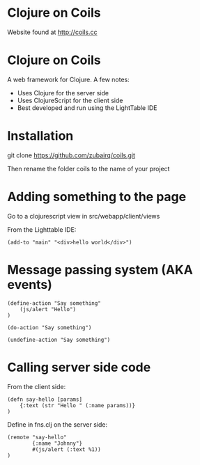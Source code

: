 Clojure on Coils
================
Website found at http://coils.cc



Clojure on Coils
================

A web framework for Clojure. A few notes:

- Uses Clojure for the server side
- Uses ClojureScript for the client side
- Best developed and run using the LightTable IDE



Installation
============

git clone https://github.com/zubairq/coils.git

Then rename the folder coils to the name of your project




Adding something to the page
============================

Go to a clojurescript view in src/webapp/client/views

From the Lighttable IDE:

    (add-to "main" "<div>hello world</div>")




Message passing system (AKA events)
===================================

    (define-action "Say something"
        (js/alert "Hello")
    )

    (do-action "Say something")

    (undefine-action "Say something")



Calling server side code
========================

From the client side:

    (defn say-hello [params]
        {:text (str "Hello " (:name params))}
    )


Define in fns.clj on the server side:

    (remote "say-hello"
            {:name "Johnny"}
            #(js/alert (:text %1))
    )

